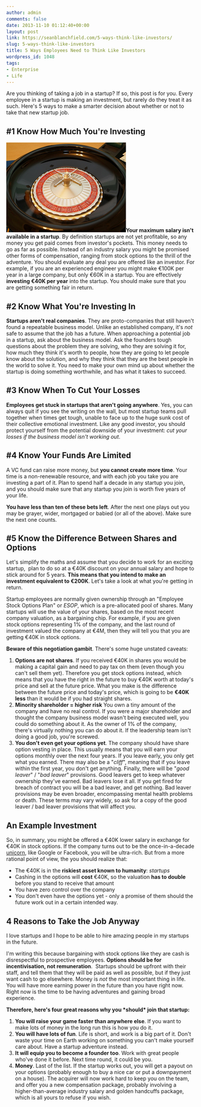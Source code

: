 ```yaml
---
author: admin
comments: false
date: 2013-11-10 01:12:40+00:00
layout: post
link: https://seanblanchfield.com/5-ways-think-like-investors/
slug: 5-ways-think-like-investors
title: 5 Ways Employees Need to Think Like Investors
wordpress_id: 1048
tags:
- Enterprise
- Life
---
```


Are you thinking of taking a job in a startup? If so, this post is for you. Every employee in a startup is making an investment, but rarely do they treat it as such. Here's 5 ways to make a smarter decision about whether or not to take that new startup job.
<!-- more -->
## #1 Know How Much You're Investing

![roulette wheel](/images/2013/11/roulettewheel.jpg)**Your maximum salary isn't available in a startup**. By definition startups are not yet profitable, so any money you get paid comes from investor's pockets. This money needs to go as far as possible. Instead of an industry salary you might be promised other forms of compensation, ranging from stock options to the thrill of the adventure. You should evaluate any deal you are offered like an investor. For example, if you are an experienced engineer you might make €100K per year in a large company, but only €60K in a startup. You are effectively **investing €40K per year** into the startup. You should make sure that you are getting something fair in return.

## #2 Know What You're Investing In

**Startups aren't real companies**. They are proto-companies that still haven't found a repeatable business model. Unlike an established company, it's _not_ safe to assume that the job has a future. When approaching a potential job in a startup, ask about the business model. Ask the founders tough questions about the problem they are solving, who they are solving it for, how much they think it's worth to people, how they are going to let people know about the solution, and why they think that they are the best people in the world to solve it. You need to make your own mind up about whether the startup is doing something worthwhile, and has what it takes to succeed.

## #3 Know When To Cut Your Losses

**Employees get stuck in startups that aren't going anywhere**. Yes, you can always quit if you see the writing on the wall, but most startup teams pull together when times get tough, unable to face up to the huge sunk cost of their collective emotional investment. Like any good investor, you should protect yourself from the potential downside of your investment: _cut your losses if the business model isn't working out_.

## #4 Know Your Funds Are Limited

A VC fund can raise more money, but **you cannot create more time**. Your time is a non-renewable resource, and with each job you take you are investing a part of it. Plan to spend half a decade in any startup you join, and you should make sure that any startup you join is worth five years of your life.

**You have less than ten of these bets left**. After the next one plays out you may be grayer, wider, mortgaged or babied (or all of the above). Make sure the next one counts.

## #5 Know the Difference Between Shares and Options

Let's simplify the maths and assume that you decide to work for an exciting startup,  plan to do so at a €40K discount on your annual salary and hope to stick around for 5 years. **This means that you intend to make an investment equivalent to €200K**. Let's take a look at what you're getting in return.

Startup employees are normally given ownership through an "Employee Stock Options Plan" or _ESOP_, which is a pre-allocated pool of shares. Many startups will use the value of your shares, based on the most recent company valuation, as a bargaining chip. For example, if you are given stock options representing 1% of the company, and the last round of investment valued the company at €4M, then they will tell you that you are getting €40K in stock options.

**Beware of this negotiation gambit**. There's some huge unstated caveats:

1.  **Options are not shares**. If you received €40K in shares you would be making a capital gain and need to pay tax on them (even though you can't sell them yet). Therefore you get stock options instead, which means that you have the right in the future to buy €40K worth at today's price and sell at the future price. What you make is the difference between the future price and today's price, which is going to be **€40K less** than it would be if you had straight shares.
2.  **Minority shareholder = higher risk** You own a tiny amount of the company and have no real control. If you were a major shareholder and thought the company business model wasn't being executed well, you could do something about it. As the owner of 1% of the company, there's virtually nothing you can do about it. If the leadership team isn't doing a good job, you're screwed.
3.  **You don't even get your options yet**. The company should have share option vesting in place. This usually means that you will earn your options monthly over the next four years. If you leave early, you only get what you earned. There may also be a "_cliff_", meaning that if you leave within the first year, you don't get anything. Finally, there will be "_good leaver_" / "_bad leaver_" provisions. Good leavers get to keep whatever ownership they've earned. Bad leavers lose it all. If you get fired for breach of contract you will be a bad leaver, and get nothing. Bad leaver provisions may be even broader, encompassing mental health problems or death. These terms may vary widely, so ask for a copy of the good leaver / bad leaver provisions that will affect you.

## An Example Investment

So, in summary, you might be offered a €40K lower salary in exchange for €40K in stock options. If the company turns out to be the once-in-a-decade [unicorn](http://techcrunch.com/2013/11/02/welcome-to-the-unicorn-club/), like Google or Facebook, you will be ultra-rich. But from a more rational point of view, the you should realize that:

*   The €40K is in the **riskiest asset known to humanity**: _startups_
*   Cashing in the options will **cost** €40K, so the valuation **has to double** before you stand to receive that amount
*   You have zero control over the company
*   You don't even have the options yet - only a promise of them should the future work out in a certain intended way.

## 4 Reasons to Take the Job Anyway

I love startups and I hope to be able to hire amazing people in my startups in the future.

I'm writing this because bargaining with stock options like they are cash is disrespectful to prospective employees. **Options should be for incentivisation, not remuneration**.  Startups should be upfront with their staff, and tell them that they will be paid as well as possible, but if they just want cash to go elsewhere. Money is _not_ the most important thing in life. You will have more earning power in the future than you have right now. Right now is the time to be having adventures and gaining broad experience.

**Therefore, here's four great reasons why you \*should\* join that startup:**

1.  **You will raise your game faster than anywhere else**. If you want to make lots of money in the long run this is how you do it.
2.  **You will have lots of fun**. Life is short, and work is a big part of it. Don't waste your time on Earth working on something you can't make yourself care about. Have a startup adventure instead.
3.  **It will equip you to become a founder too**. Work with great people who've done it before. Next time round, it could be you.
4.  **Money**. Last of the list. If the startup works out, you will get a payout on your options (probably enough to buy a nice car or put a downpayment on a house). The acquirer will now work hard to keep you on the team, and offer you a new compensation package, probably involving a higher-than-average industry salary and golden handcuffs package, which is all yours to refuse if you wish.